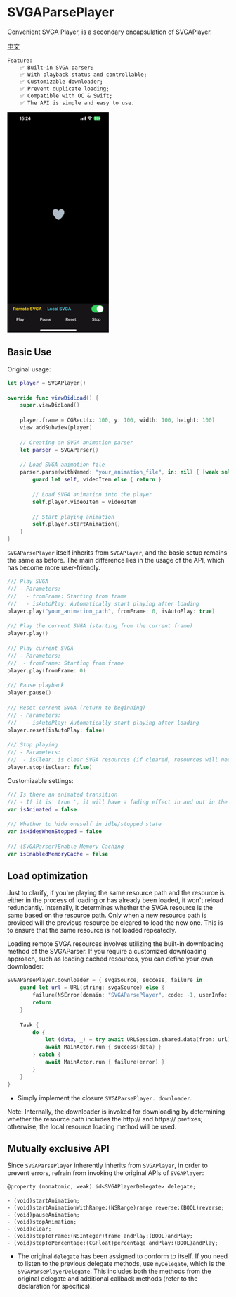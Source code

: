 # SVGAParsePlayer

Convenient SVGA Player, is a secondary encapsulation of SVGAPlayer.

[中文](https://juejin.cn/spost/7270698918286147620)

    Feature:
        ✅ Built-in SVGA parser;
        ✅ With playback status and controllable;
        ✅ Customizable downloader;
        ✅ Prevent duplicate loading;
        ✅ Compatible with OC & Swift;
        ✅ The API is simple and easy to use.

![example](https://github.com/Rogue24/JPCover/raw/master/SVGAParsePlayer_Demo/example.gif)

## Basic Use

Original usage:

```swift
let player = SVGAPlayer()

override func viewDidLoad() {
    super.viewDidLoad()
    
    player.frame = CGRect(x: 100, y: 100, width: 100, height: 100)
    view.addSubview(player)

    // Creating an SVGA animation parser
    let parser = SVGAParser()
    
    // Load SVGA animation file
    parser.parse(withNamed: "your_animation_file", in: nil) { [weak self] videoItem in
        guard let self, videoItem else { return }
        
        // Load SVGA animation into the player
        self.player.videoItem = videoItem
        
        // Start playing animation
        self.player.startAnimation()
    }
}
```

`SVGAParsePlayer` itself inherits from `SVGAPlayer`, and the basic setup remains the same as before. The main difference lies in the usage of the API, which has become more user-friendly.

```swift
/// Play SVGA
/// - Parameters:
///   - fromFrame: Starting from frame
///   - isAutoPlay: Automatically start playing after loading
player.play("your_animation_path", fromFrame: 0, isAutoPlay: true)

/// Play the current SVGA (starting from the current frame)
player.play()

/// Play current SVGA
/// - Parameters:
///  - fromFrame: Starting from frame
player.play(fromFrame: 0)

/// Pause playback
player.pause()

/// Reset current SVGA (return to beginning)
/// - Parameters:
///   - isAutoPlay: Automatically start playing after loading
player.reset(isAutoPlay: false)

/// Stop playing
/// - Parameters:
///  - isClear: is clear SVGA resources (if cleared, resources will need to be reloaded for next playback)
player.stop(isClear: false)
```

Customizable settings:

```swift
/// Is there an animated transition
/// - If it is' true ', it will have a fading effect in and out in the scene of' replacing SVGA 'and' playing/stopping '
var isAnimated = false

/// Whether to hide oneself in idle/stopped state
var isHidesWhenStopped = false

/// (SVGAParser)Enable Memory Caching 
var isEnabledMemoryCache = false
```

## Load optimization

Just to clarify, if you're playing the same resource path and the resource is either in the process of loading or has already been loaded, it won't reload redundantly. Internally, it determines whether the SVGA resource is the same based on the resource path. Only when a new resource path is provided will the previous resource be cleared to load the new one. This is to ensure that the same resource is not loaded repeatedly.

Loading remote SVGA resources involves utilizing the built-in downloading method of the SVGAParser. If you require a customized downloading approach, such as loading cached resources, you can define your own downloader:

```swift
SVGAParsePlayer.downloader = { svgaSource, success, failure in
    guard let url = URL(string: svgaSource) else {
        failure(NSError(domain: "SVGAParsePlayer", code: -1, userInfo: [NSLocalizedDescriptionKey: "Error SVGA Path"]))
        return
    }
    
    Task {
        do {
            let (data, _) = try await URLSession.shared.data(from: url)
            await MainActor.run { success(data) }
        } catch {
            await MainActor.run { failure(error) }
        }
    }
}
```
- Simply implement the closure `SVGAParsePlayer. downloader`.

Note: Internally, the downloader is invoked for downloading by determining whether the resource path includes the http:// and https:// prefixes; otherwise, the local resource loading method will be used.

## Mutually exclusive API

Since `SVGAParsePlayer` inherently inherits from `SVGAPlayer`, in order to prevent errors, refrain from invoking the original APIs of `SVGAPlayer`:

```objc
@property (nonatomic, weak) id<SVGAPlayerDelegate> delegate;

- (void)startAnimation;
- (void)startAnimationWithRange:(NSRange)range reverse:(BOOL)reverse;
- (void)pauseAnimation;
- (void)stopAnimation;
- (void)clear;
- (void)stepToFrame:(NSInteger)frame andPlay:(BOOL)andPlay;
- (void)stepToPercentage:(CGFloat)percentage andPlay:(BOOL)andPlay;
```
- The original `delegate` has been assigned to conform to itself. If you need to listen to the previous delegate methods, use `myDelegate`, which is the `SVGAParsePlayerDelegate`. This includes both the methods from the original delegate and additional callback methods (refer to the declaration for specifics).
